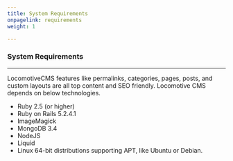 ```yaml
---
title: System Requirements
onpagelink: requirements
weight: 1

---
```


### **System Requirements**
-------------------

LocomotiveCMS features like permalinks, categories, pages, posts, and custom layouts are all top content and SEO friendly. Locomotive CMS depends on below technologies.

- Ruby 2.5 (or higher)
- Ruby on Rails 5.2.4.1
- ImageMagick
- MongoDB 3.4
- NodeJS
- Liquid
- Linux 64-bit distributions supporting APT, like Ubuntu or Debian.
 
